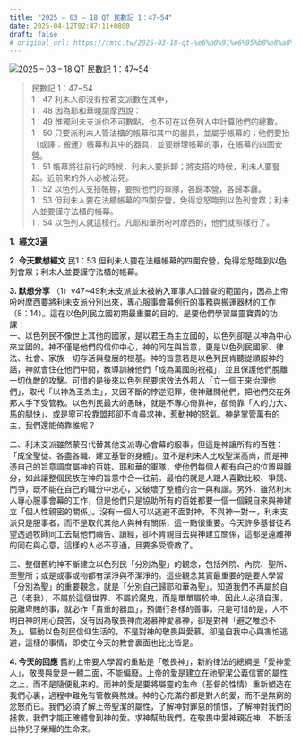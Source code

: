 ```yaml
---
title: "2025 – 03 – 18 QT 民數記 1：47~54"
date: 2025-04-12T02:47:11+0800
draft: false
# original_url: https://cmtc.tw/2025-03-18-qt-%e6%b0%91%e6%95%b8%e8%a8%98-1%ef%bc%9a4754
---
```


![2025 – 03 – 18 QT 民數記 1：47\~54](/images/qt.jpg  "2025 – 03 – 18 QT 民數記 1：47\~54")

> 民數記 1：47\~54  
> 1：47 利未人卻沒有按著支派數在其中，  
> 1：48 因為耶和華曉諭摩西說：  
> 1：49 惟獨利未支派你不可數點，也不可在以色列人中計算他們的總數。  
> 1：50 只要派利未人管法櫃的帳幕和其中的器具，並屬乎帳幕的；他們要抬（或譯：搬運）帳幕和其中的器具，並要辦理帳幕的事，在帳幕的四圍安營。  
> 1：51 帳幕將往前行的時候，利未人要拆卸；將支搭的時候，利未人要豎起。近前來的外人必被治死。  
> 1：52 以色列人支搭帳棚，要照他們的軍隊，各歸本營，各歸本纛。  
> 1：53 但利未人要在法櫃帳幕的四圍安營，免得忿怒臨到以色列會眾；利未人並要謹守法櫃的帳幕。  
> 1：54 以色列人就這樣行。凡耶和華所吩咐摩西的，他們就照樣行了。

**1.  經文3遍**

**2. 今天默想經文**
民1：53 但利未人要在法櫃帳幕的四圍安營，免得忿怒臨到以色列會眾；利未人並要謹守法櫃的帳幕。

**3. 默想分享**
（1）v47\~49利未支派並未被納入軍事人口普查的範圍內，因為上帝吩咐摩西要將利未支派分別出來，專心服事會幕例行的事務與搬運器材的工作（8：14）。這在以色列民立國初期最重要的目的，是要他們學習屬靈寶貴的功課：  
一、以色列民不像世上其他的國家，是以君王為主立國的，以色列卻是以神為中心來立國的。神不僅是他們的信仰中心，神的同在與旨意，更是以色列民國家、律法、社會、家族一切存活與發展的根基。神的旨意若是以色列民肯聽從順服神的話，神就會住在他們中間，教導訓練他們「成為萬國的祝福」，並且保護他們脫離一切仇敵的攻擊。可惜的是後來以色列民要求效法外邦人「立一個王來治理他們」，取代「以神為王為主」，又因不斷的悖逆犯罪，使神離開他們，把他們交在外邦人手下受管教。以色列民最大的愚昧，就是不專心倚靠神，卻倚靠「人的力大、馬的腿快」、或是寧可投靠盟邦卻不肯尋求神，惹動神的怒氣。神是掌管萬有的主，我們還能倚靠誰呢？

二、利未支派雖然蒙召代替其他支派專心會幕的服事，但這是神讓所有的百姓：「成全聖徒、各盡各職、建立基督的身體」。並不是利未人比較聖潔高尚，而是神憑自己的旨意調度屬神的百姓、耶和華的軍隊，使他們每個人都有自己的位置與職分，如此讓整個民族在神的旨意中合一往前。最怕的就是人跟人喜歡比較、爭競、鬥爭，既不能在自己的職分中忠心，又破壞了整體的合一與和諧。另外，雖然利未人專心服事會幕的工作，但是他們只是協助所有的百姓都要一個一個親自來與神建立「個人性親密的關係」。沒有一個人可以逃避不面對神，不與神一對一，利未支派只是服事者，而不是取代其他人與神有關係，這一點很重要。今天許多基督徒希望透過牧師同工去幫他們禱告、讀經，卻不肯親自去與神建立關係，這都是遠離神的同在與心意，這樣的人必不亨通，且要多受管教了。

三、整個舊約神不斷建立以色列民「分別為聖」的觀念，包括外院、內院、聖所、至聖所；或是或事或物都有潔淨與不潔淨的。這些觀念其實最重要的是要人學習「分別為聖」的重要觀念，就是「分別自己歸耶和華為聖」。知道我們不再屬於自己（老我），不屬於這個世界、不屬於魔鬼，而是單單屬於神。因此人必須自潔，脫離卑賤的事，就必作「貴重的器皿」，預備行各樣的善事。只是可惜的是，人不明白神的用心良苦，沒有因為敬畏神而渴慕神愛慕神，卻是對神「避之唯恐不及」。驅動以色列民信仰生活的，不是對神的敬畏與愛慕，卻是自我中心與害怕逃避，這樣的事情，即使在今天的教會裏面也比比皆是。

**4. 今天的回應**
舊約上帝要人學習的重點是「敬畏神」，新約律法的總綱是「愛神愛人」，敬畏與愛是一體二面，不能偏廢。上帝的愛是建立在祂聖潔公義信實的屬性之上，而不是隨便亂來的。而神的愛是要將屬靈的生命（基督的性情）重新塑造在我們心裏，過程中難免有管教與熬煉。神的心充滿的都是對人的愛，而不是無窮的忿怒而已。我們必須了解上帝聖潔的屬性，了解神對罪惡的憤恨，了解神對我們的拯救，我們才能正確體會到神的愛。求神幫助我們，在敬畏中愛神親近神，不斷活出神兒子榮耀的生命來。
